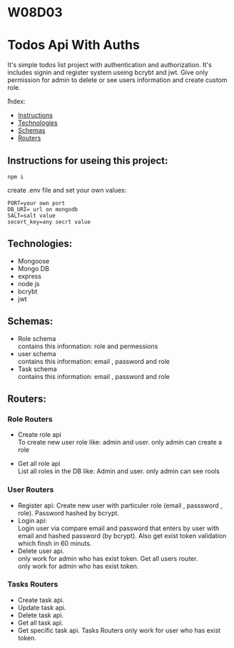 # W08D03
# Todos Api With Auths
It's simple todos list project with authentication and authorization. It's includes signin and register system useing bcrybt and jwt. Give only permission for admin to delete or see users information and create custom role.

ّIndex:
* [Instructions](#Instructions)
* [Technologies](#technologies)
* [Schemas](#Schemas)
* [Routers](#Routers)

## Instructions for useing this project:
```
npm i  
 ```
create .env file and set your own values:
```
PORT=your own port
DB_URI= url on mongodb
SALT=salt value
secert_key=any secrt value
```

## Technologies:
* Mongoose
* Mongo DB
* express
* node js
* bcrybt
* jwt


## Schemas:
 * Role schema
    <br>  contains this information: role and permessions
 * user schema
   <br>  contains this information: email , password and role
  * Task schema
    <br> contains this information: email , password and role

 ## Routers:
### Role Routers

 * Create role api
      <br> To create new user role like: admin and user.
      only admin can create a role
      
 * Get all role api
      <br> List all roles in the DB like: Admin and user.
      only admin can see rools

        
 ### User Routers
   * Register api: 
Create new user with particuler role (email , passsword , role). Password hashed by bcrypt.
   * Login api: <br>
Login user via compare email and password that enters by user with email and hashed password (by bcrypt). Also get exist token validation which finsh in 60 minuts.
   * Delete user api. 
   <br> only work for admin who has exist token.
Get all users router.
<br> only work for admin who has exist token.
          
          
 ### Tasks Routers 
   * Create task api.
   * Update task api.
   * Delete task api.
   * Get all task api.
   * Get specific task api.
Tasks Routers only work for user who has exist token.

   
